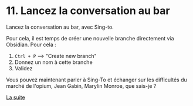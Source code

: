 # 11. Lancez la conversation au bar

Lancez la conversation au bar, avec Sing-to. 

Pour cela, il est temps de créer une nouvelle branche directement via Obsidian. Pour cela : 

1. `Ctrl + P` --> "Create new branch"
2. Donnez un nom à cette branche
3. Validez

Vous pouvez maintenant parler à Sing-To et échanger sur les difficultés du marché de l'opium, Jean Gabin, Marylin Monroe, que sais-je ?

[La suite](12_faites_profiter_conversation.md)
